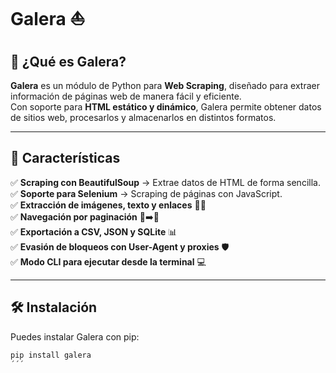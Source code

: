 # Galera ⛵  

## 📌 ¿Qué es Galera?  
**Galera** es un módulo de Python para **Web Scraping**, diseñado para extraer información de páginas web de manera fácil y eficiente.  
Con soporte para **HTML estático y dinámico**, Galera permite obtener datos de sitios web, procesarlos y almacenarlos en distintos formatos.  

---

## 🚀 Características  
✅ **Scraping con BeautifulSoup** → Extrae datos de HTML de forma sencilla.  
✅ **Soporte para Selenium** → Scraping de páginas con JavaScript.  
✅ **Extracción de imágenes, texto y enlaces** 📸🔗  
✅ **Navegación por paginación** 📄➡️📄  
✅ **Exportación a CSV, JSON y SQLite** 📊  
✅ **Evasión de bloqueos con User-Agent y proxies** 🛡️  
✅ **Modo CLI para ejecutar desde la terminal** 💻  

---

## 🛠 Instalación  
Puedes instalar Galera con pip:  

```bash
pip install galera
´´´